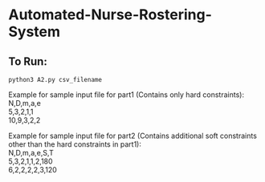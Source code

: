 # Automated-Nurse-Rostering-System

## To Run: 
``` shell
python3 A2.py csv_filename
```

Example for sample input file for part1 (Contains only hard constraints): \
N,D,m,a,e\
5,3,2,1,1\
10,9,3,2,2

Example for sample input file for part2 (Contains additional soft constraints other than the hard constraints in part1): \
N,D,m,a,e,S,T\
5,3,2,1,1,2,180\
6,2,2,2,2,3,120
